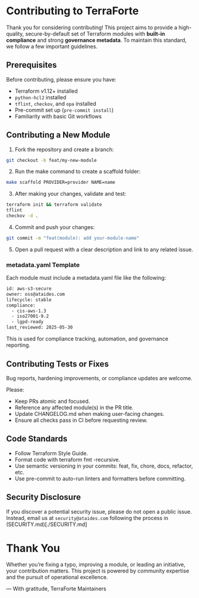 # Contributing to TerraForte

Thank you for considering contributing! This project aims to provide a high-quality, secure-by-default set of Terraform modules with **built-in compliance** and strong **governance metadata**. To maintain this standard, we follow a few important guidelines.

## Prerequisites

Before contributing, please ensure you have:

- Terraform v1.12+ installed
- `python-hcl2` installed
- `tflint`, `checkov`, and `opa` installed
- Pre-commit set up (`pre-commit install`)
- Familiarity with basic Git workflows

## Contributing a New Module

1. Fork the repository and create a branch:  
   
```bash
git checkout -b feat/my-new-module
```

2. Run the make command to create a scaffold folder:

```bash
make scaffold PROVIDER=provider NAME=name 
```

3.	After making your changes, validate and test:

```bash
terraform init && terraform validate
tflint
checkov -d .
```

4.	Commit and push your changes:

```bash
git commit -m "feat(module): add your-module-name"
```

5.	Open a pull request with a clear description and link to any related issue.

### metadata.yaml Template

Each module must include a metadata.yaml file like the following:

```bash
id: aws-s3-secure
owner: oss@ataides.com
lifecycle: stable
compliance:
  - cis-aws-1.3
  - iso27001-9.2
  - lgpd-ready
last_reviewed: 2025-05-30
```

This is used for compliance tracking, automation, and governance reporting.

## Contributing Tests or Fixes

Bug reports, hardening improvements, or compliance updates are welcome.

Please:

- Keep PRs atomic and focused.
- Reference any affected module(s) in the PR title.
- Update CHANGELOG.md when making user-facing changes.
- Ensure all checks pass in CI before requesting review.

## Code Standards

- Follow Terraform Style Guide.
- Format code with terraform fmt -recursive.
- Use semantic versioning in your commits: feat, fix, chore, docs, refactor, etc.
- Use pre-commit to auto-run linters and formatters before committing.

## Security Disclosure

If you discover a potential security issue, please do not open a public issue.
Instead, email us at `security@ataides.com` following the process in (SECURITY.md)[./SECURITY.md]

# Thank You

Whether you’re fixing a typo, improving a module, or leading an initiative, your contribution matters. This project is powered by community expertise and the pursuit of operational excellence.

— With gratitude, TerraForte Maintainers
